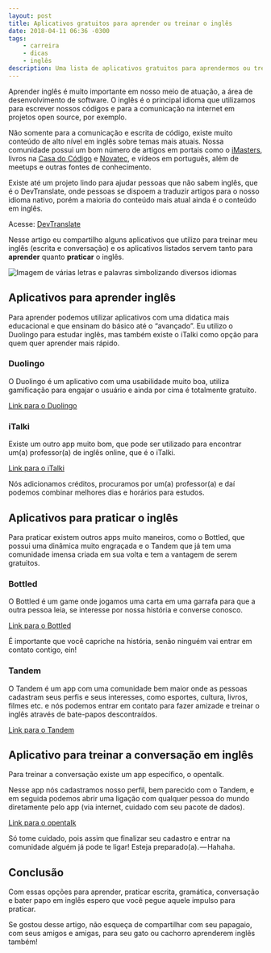 ```yaml
---
layout: post
title: Aplicativos gratuitos para aprender ou treinar o inglês
date: 2018-04-11 06:36 -0300
tags:
    - carreira
    - dicas
    - inglês
description: Uma lista de aplicativos gratuitos para aprendermos ou treinarmos nosso inglês
---
```

Aprender inglês é muito importante em nosso meio de atuação, a área de desenvolvimento de software. O inglês é o principal idioma que utilizamos para escrever nossos códigos e para a comunicação na internet em projetos open source, por exemplo.

Não somente para a comunicação e escrita de código, existe muito conteúdo de alto nível em inglês sobre temas mais atuais. Nossa comunidade possui um bom número de artigos em portais como o [iMasters](https://imasters.com.br/perfil/williamoliveirasouza), livros na [Casa do Código](https://www.casadocodigo.com.br/) e [Novatec](https://novatec.com.br/), e vídeos em português, além de meetups e outras fontes de conhecimento.

Existe até um projeto lindo para ajudar pessoas que não sabem inglês, que é o DevTranslate, onde pessoas se dispoem a traduzir artigos para o nosso idioma nativo, porém a maioria do conteúdo mais atual ainda é o conteúdo em inglês.

Acesse: [DevTranslate](https://medium.com/devtranslate)

Nesse artigo eu compartilho alguns aplicativos que utilizo para treinar meu inglês (escrita e conversação) e os aplicativos listados servem tanto para **aprender** quanto **praticar** o inglês.

![Imagem de várias letras e palavras simbolizando diversos idiomas]({{site.post_images}}capa-idiomas.jpeg)

## Aplicativos para aprender inglês

Para aprender podemos utilizar aplicativos com uma didatica mais educacional e que ensinam do básico até o “avançado”. Eu utilizo o Duolingo para estudar inglês, mas também existe o iTalki como opção para quem quer aprender mais rápido.

### Duolingo

O Duolingo é um aplicativo com uma usabilidade muito boa, utiliza gamificação para engajar o usuário e ainda por cima é totalmente gratuito.

[Link para o Duolingo](https://www.duolingo.com/)

### iTalki

Existe um outro app muito bom, que pode ser utilizado para encontrar um(a) professor(a) de inglês online, que é o iTalki.

[Link para o iTalki](https://www.italki.com/home)

Nós adicionamos créditos, procuramos por um(a) professor(a) e daí podemos combinar melhores dias e horários para estudos.

## Aplicativos para praticar o inglês

Para praticar existem outros apps muito maneiros, como o Bottled, que possui uma dinâmica muito engraçada e o Tandem que já tem uma comunidade imensa criada em sua volta e tem a vantagem de serem gratuitos.

### Bottled

O Bottled é um game onde jogamos uma carta em uma garrafa para que a outra pessoa leia, se interesse por nossa história e converse conosco.

[Link para o Bottled](http://bottledapp.com/)

É importante que você capriche na história, senão ninguém vai entrar em contato contigo, ein!

### Tandem

O Tandem é um app com uma comunidade bem maior onde as pessoas cadastram seus perfis e seus interesses, como esportes, cultura, livros, filmes etc. e nós podemos entrar em contato para fazer amizade e treinar o inglês através de bate-papos descontraídos.

[Link para o Tandem](https://www.tandem.net/)

## Aplicativo para treinar a conversação em inglês

Para treinar a conversação existe um app específico, o opentalk.

Nesse app nós cadastramos nosso perfil, bem parecido com o Tandem, e em seguida podemos abrir uma ligação com qualquer pessoa do mundo diretamente pelo app (via internet, cuidado com seu pacote de dados).

[Link para o opentalk](https://opentalk.to/)

Só tome cuidado, pois assim que finalizar seu cadastro e entrar na comunidade alguém já pode te ligar! Esteja preparado(a). — Hahaha.

## Conclusão

Com essas opções para aprender, praticar escrita, gramática, conversação e bater papo em inglês espero que você pegue aquele impulso para praticar.

Se gostou desse artigo, não esqueça de compartilhar com seu papagaio, com seus amigos e amigas, para seu gato ou cachorro aprenderem inglês também!
